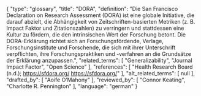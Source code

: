{
    "type": "glossary",
    "title": "DORA",
    "definition": "Die San Francisco Declaration on Research Assessment (DORA) ist eine globale Initiative, die darauf abzielt, die Abhängigkeit von Zeitschriften-basierten Metriken (z. B. Impact Faktor und Zitationszahlen) zu verringern und stattdessen eine Kultur zu fördern, die den intrinsischen Wert der Forschung betont. Die DORA-Erklärung richtet sich an Forschungsfördende, Verlage, Forschungsinstitute und Forschende, die sich mit ihrer Unterschrift verpflichten, ihre Forschungspraktiken und -verfahren an die Grundsätze der Erklärung anzupassen.",
    "related_terms": [
        "Generalizability",
        "Journal Impact Factor",
        "Open Science"
    ],
    "references": [
        "Health Research Board (n.d.); https://sfdora.org/ https://sfdora.org/"
    ],
    "alt_related_terms": [
        null
    ],
    "drafted_by": [
        "Aoife O’Mahony"
    ],
    "reviewed_by": [
        "Connor Keating",
        "Charlotte R. Pennington"
    ],
    "language": "german"
}